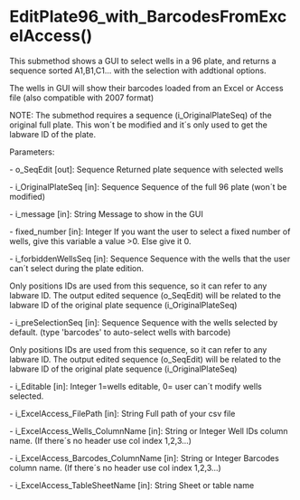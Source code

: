 # EditPlate96\_with\_BarcodesFromExcelAccess()

This submethod shows a GUI to select wells in a 96 plate, and returns a sequence sorted A1,B1,C1... with the selection  with addtional options.

The wells in GUI will show their barcodes loaded from an Excel or Access file  (also compatible with 2007 format)

NOTE: The submethod requires a sequence (i\_OriginalPlateSeq) of the original full plate. This won´t be modified and it´s only used to get the labware ID of the plate.

Parameters:

\- o\_SeqEdit \[out]: Sequence  Returned plate sequence with selected wells

\- i\_OriginalPlateSeq \[in]: Sequence  Sequence of the full 96 plate (won´t be modified)

\- i\_message \[in]: String  Message to show in the GUI

\- fixed\_number \[in]: Integer   If you want the user to select a fixed number of wells, give this variable a value >0. Else give it 0.

\- i\_forbiddenWellsSeq \[in]: Sequence  Sequence with the wells that the user can´t select during the plate edition.

Only positions IDs are used from this sequence, so it can refer to any labware ID. The output edited sequence (o\_SeqEdit) will be related to the labware ID of the original plate sequence (i\_OriginalPlateSeq)

\- i\_preSelectionSeq \[in]: Sequence  Sequence with the wells selected by default. (type 'barcodes' to auto-select wells with barcode)

Only positions IDs are used from this sequence, so it can refer to any labware ID. The output edited sequence (o\_SeqEdit) will be related to the labware ID of the original plate sequence (i\_OriginalPlateSeq)

\- i\_Editable \[in]: Integer  1=wells editable, 0= user can´t modify wells selected.

\- i\_ExcelAccess\_FilePath \[in]: String  Full path of your csv file

\- i\_ExcelAccess\_Wells\_ColumnName \[in]: String or Integer  Well IDs column name. (If there´s no header use col index 1,2,3...)

\- i\_ExcelAccess\_Barcodes\_ColumnName \[in]: String or Integer  Barcodes column name. (If there´s no header use col index 1,2,3...)

\- i\_ExcelAccess\_TableSheetName \[in]: String  Sheet or table name
